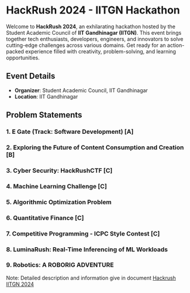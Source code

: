# HackRush 2024 - IITGN Hackathon

Welcome to **HackRush 2024**, an exhilarating hackathon hosted by the Student Academic Council of **IIT Gandhinagar (IITGN)**. This event brings together tech enthusiasts, developers, engineers, and innovators to solve cutting-edge challenges across various domains. Get ready for an action-packed experience filled with creativity, problem-solving, and learning opportunities.

## Event Details

- **Organizer**: Student Academic Council, IIT Gandhinagar
- **Location**: IIT Gandhinagar

## Problem Statements

### 1. E Gate (Track: Software Development) [A]
### 2. Exploring the Future of Content Consumption and Creation [B]
### 3. Cyber Security: HackRushCTF [C]
### 4. Machine Learning Challenge [C]
### 5. Algorithmic Optimization Problem
### 6. Quantitative Finance [C]
### 7. Competitive Programming - ICPC Style Contest [C]
### 8. LuminaRush: Real-Time Inferencing of ML Workloads
### 9. Robotics: A ROBORIG ADVENTURE

Note: Detailed description and information give in document [Hackrush IITGN 2024](link)
